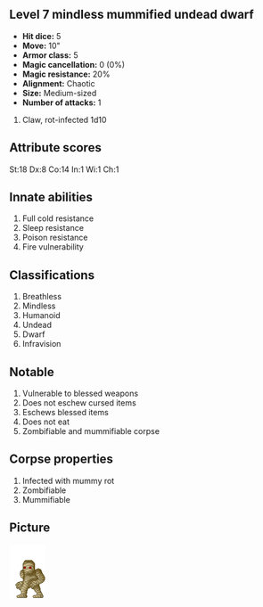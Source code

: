 ## Level 7 mindless mummified undead dwarf

- **Hit dice:** 5
- **Move:** 10"
- **Armor class:** 5
- **Magic cancellation:** 0 (0%)
- **Magic resistance:** 20%
- **Alignment:** Chaotic
- **Size:** Medium-sized
- **Number of attacks:** 1
1. Claw, rot-infected 1d10

## Attribute scores

St:18 Dx:8 Co:14 In:1 Wi:1 Ch:1

## Innate abilities

1. Full cold resistance
2. Sleep resistance
3. Poison resistance
4. Fire vulnerability

## Classifications

1. Breathless
2. Mindless
3. Humanoid
4. Undead
5. Dwarf
6. Infravision

## Notable

1. Vulnerable to blessed weapons
2. Does not eschew cursed items
3. Eschews blessed items
4. Does not eat
5. Zombifiable and mummifiable corpse

## Corpse properties

1. Infected with mummy rot
2. Zombifiable
3. Mummifiable

## Picture

![Dwarf mummy](https://github.com/hyvanmielenpelit/GnollHackTileSet/blob/main/Monsters/dwarf_mummy/dwarf_mummy.png)

